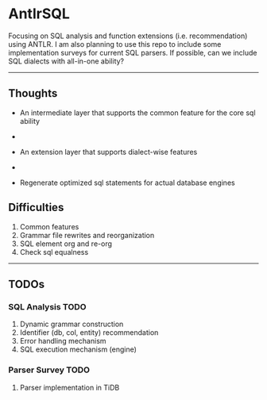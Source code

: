 # AntlrSQL

Focusing on SQL analysis and function extensions (i.e. recommendation) using ANTLR. I am also planning to use this repo to include some implementation surveys for current SQL parsers. 
If possible, can we include SQL dialects with all-in-one ability?

---

## Thoughts
+ An intermediate layer that supports the common feature for the core sql ability 

+ 

+ An extension layer that supports dialect-wise features

+

+ Regenerate optimized sql statements for actual database engines

## Difficulties
1. Common features
2. Grammar file rewrites and reorganization
3. SQL element org and re-org
4. Check sql equalness

---

## TODOs
### SQL Analysis TODO
1. Dynamic grammar construction
2. Identifier (db, col, entity) recommendation
3. Error handling mechanism
4. SQL execution mechanism (engine)

### Parser Survey TODO
1. Parser implementation in TiDB
